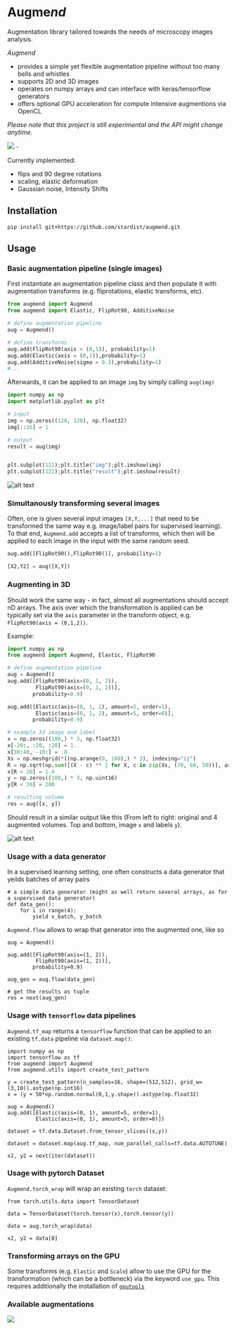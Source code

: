 # Augme*nd*

Augmentation library tailored towards the needs of microscopy images analysis. 

*Augmend*  

* provides a simple yet flexible augmentation pipeline without too many bells and whistles 
* supports 2D and 3D images
* operates on numpy arrays and can interface with keras/tensorflow generators  
* offers optional GPU acceleration for compute intensive augmentions via OpenCL     


*Please note that this project is still experimental and the API might change anytime.*


![](imgs/augmerino.png) -

Currently implemented:

* flips and 90 degree rotations
* scaling, elastic deformation 
* Gaussian noise, Intensity Shifts 

## Installation

`pip install git+https://github.com/stardist/augmend.git`

## Usage

### Basic augmentation pipeline (single images)

First instantiate an augmentation pipeline class and then populate it with augmentation transforms (e.g. fliprotations, elastic transforms, etc). 

```python
from augmend import Augmend           
from augmend import Elastic, FlipRot90, AdditiveNoise

# define augmentation pipeline
aug = Augmend()

# define transforms
aug.add(FlipRot90(axis = (0,1)), probability=1)
aug.add(Elastic(axis = (0,1)),probability=1)
aug.add(AdditiveNoise(sigma = 0.3),probability=1)
#...

```

Afterwards, it can be applied to an image `img` by simply calling `aug(img)`

```python 
import numpy as np 
import matplotlib.pyplot as plt 

# input
img = np.zeros((128, 128), np.float32)
img[::16] = 1 

# output
result = aug(img)


plt.subplot(121);plt.title("img");plt.imshow(img)
plt.subplot(122);plt.title("result");plt.imshow(result)

```
![alt text](imgs/example2d.png)

### Simultanously transforming several images

Often, one is given several input images `[X,Y,...]` that need to be transformed the same way e.g. image/label pairs for supervised learning). 
To that end, `Augmend.add` accepts a list of transforms, which then will be applied to each image in the input with the same random seed.

```python 
aug.add([FlipRot90(),FlipRot90()], probability=1)

[X2,Y2] = aug([X,Y])

```

### Augmenting in 3D

Should work the same way - in fact, almost all augmentations should accept nD arrays. The axis over which the transformation is applied can be typically set via the `axis` parameter in the transform object, e.g. `FlipRot90(axis = (0,1,2))`.

Example:


```python
import numpy as np
from augmend import Augmend, Elastic, FlipRot90

# define augmentation pipeline
aug = Augmend()
aug.add([FlipRot90(axis=(0, 1, 2)),
         FlipRot90(axis=(0, 1, 2))],
        probability=0.9)

aug.add([Elastic(axis=(0, 1, 2), amount=5, order=1),
         Elastic(axis=(0, 1, 2), amount=5, order=0)],
        probability=0.9)

# example 3d image and label
x = np.zeros((100,) * 3, np.float32)
x[-20:, :20, :20] = 1.
x[30:40, -10:] = .8
Xs = np.meshgrid(*((np.arange(0, 100),) * 3), indexing="ij")
R = np.sqrt(np.sum([(X - c) ** 2 for X, c in zip(Xs, (70, 60, 50))], axis=0))
x[R < 20] = 1.4
y = np.zeros((100,) * 3, np.uint16)
y[R < 20] = 200

# resulting volume
res = aug([x, y])
```

Should result in a similar output like this (From left to right: original and 4 augmented volumes. Top and bottom, image `x` and labels `y`).

![alt text](imgs/example3d.png)


### Usage with a data generator 

In a supervised learning setting, one often constructs a data generator  that yeilds batches of array pairs 

```
# a simple data generator (might as well return several arrays, as for a supervised data generator) 
def data_gen():
    for i in range(4):
        yield x_batch, y_batch
```

`Augmend.flow` allows to wrap that generator into the augmented one, like so

```
aug = Augmend()

aug.add([FlipRot90(axis=(1, 2)),
         FlipRot90(axis=(1, 2))],
        probability=0.9)

aug_gen = aug.flow(data_gen)

# get the results as tuple
res = next(aug_gen)
```
### Usage with `tensorflow` data pipelines

`Augmend.tf_map` returns a `tensorflow` function that can be applied to an existing `tf.data` pipeline via `dataset.map()`: 

```
import numpy as np
import tensorflow as tf
from augmend import Augmend
from augmend.utils import create_test_pattern

y = create_test_pattern(n_samples=16, shape=(512,512), grid_w=(3,10)).astype(np.int16)
x = (y + 50*np.random.normal(0,1,y.shape)).astype(np.float32)

aug = Augmend()
aug.add([Elastic(axis=(0, 1), amount=5, order=1),
         Elastic(axis=(0, 1), amount=5, order=0)])
    
dataset = tf.data.Dataset.from_tensor_slices((x,y))

dataset = dataset.map(aug.tf_map, num_parallel_calls=tf.data.AUTOTUNE)

x2, y2 = next(iter(dataset))

```

### Usage with pytorch Dataset

`Augmend.torch_wrap` will wrap an existing `torch` dataset:  

```
from torch.utils.data import TensorDataset

data = TensorDataset(torch.tensor(x),torch.tensor(y))

data = aug.torch_wrap(data)

x2, y2 = data[0]

```

### Transforming arrays on the GPU

Some transforms (e.g. `Elastic` and `Scale`) allow to use the GPU for the transformation (which can be a bottleneck) via the keyword `use_gpu`. This requires additionally the installation of [`gputools`](https://github.com/maweigert/gputools)




### Available augmentations 

![](imgs/examples.png)



